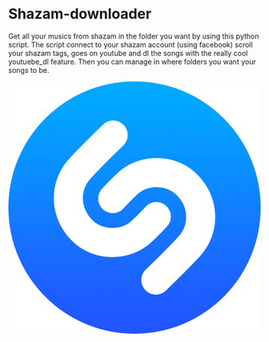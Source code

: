 # Shazam-downloader
Get all your musics from shazam in the folder you want by using this python script.
The script connect to your shazam account (using facebook) scroll your shazam tags, goes on youtube and dl the songs with the really cool youtuebe_dl feature.
Then you can manage in where folders you want your songs to be.

<img src="580b57fcd9996e24bc43c538.png" >
